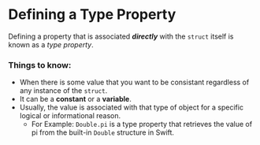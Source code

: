 # Defining a Type Property

Defining a property that is associated ***directly*** with the ``struct`` itself is known as a *type property*.

### Things to know:
* When there is some value that you want to be consistant regardless of any instance of the ``struct``.
* It can be a **constant** or a **variable**.
* Usually, the value is associated with that type of object for a specific logical or informational reason.
    * For Example:
``Double.pi`` is a type property that retrieves the value of pi from the built-in ``Double`` structure in Swift.

